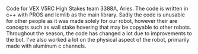 Code for VEX V5RC High Stakes team 3388A, Aries.
The code is written in c++ with PROS and lemlib as the main library.
Sadly the code is unusable for other people as it was made solely for our robot, however their are concepts such as wall stake hovering that may be copyable to other robots.
Throughout the season, the code has changed a lot due to improvements to the bot.
I've also worked a lot on the physical aspect of the robot, primarily made with aluminum c channels.
